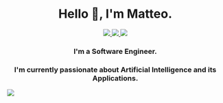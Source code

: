 <h1 align="center"> Hello 👋, I'm Matteo. </h1>

<p align="center">
  <a href="matteobaggio.com">
    <img src="https://img.shields.io/badge/Website-matteobaggio.com-272727.svg">
  </a>
  <a href="http://www.linkedin.com/in/baggio-matteo">
    <img src="https://img.shields.io/badge/LinkedIn-in/baggio--matteo-0077B5.svg">
  </a>  
  <a href="mailto:morningape@protonmail.com">
    <img src="https://img.shields.io/badge/ProtonMail-morningape@protonmail.com-6D4AFF.svg">
  </a>
</p>

<h3 align="center"> I'm a Software Engineer. </h3>
<h3 align="center"> I'm currently passionate about Artificial Intelligence and its Applications. </h3>

<a href="https://github.com/ShameIRL">
    <img src="https://github-stats-alpha.vercel.app/api?username=ShameIRL">
</a>

<!--
**ShameIRL/ShameIRL** is a ✨ _special_ ✨ repository because its `README.md` (this file) appears on your GitHub profile.

Here are some ideas to get you started:

- 🔭 I’m currently working on ...
- 🌱 I’m currently learning ...
- 👯 I’m looking to collaborate on ...
- 🤔 I’m looking for help with ...
- 💬 Ask me about ...
- 📫 How to reach me: ...
- 😄 Pronouns: ...
- ⚡ Fun fact: ...
-->
